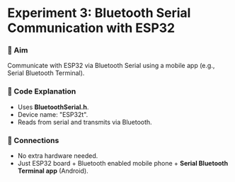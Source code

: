 # Experiment 3: Bluetooth Serial Communication with ESP32  

### 🎯 Aim  
Communicate with ESP32 via Bluetooth Serial using a mobile app (e.g., Serial Bluetooth Terminal).  

### 📜 Code Explanation  
- Uses **BluetoothSerial.h**.  
- Device name: "ESP32t".  
- Reads from serial and transmits via Bluetooth.  

### 🔌 Connections  
- No extra hardware needed.  
- Just ESP32 board + Bluetooth enabled mobile phone +  **Serial Bluetooth Terminal app** (Android).  
